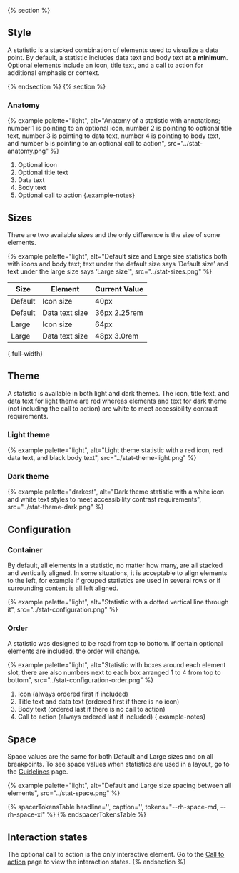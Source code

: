 {% section %}
## Style
A statistic is a stacked combination of elements used to visualize a data point. 
By default, a statistic includes data text and body text **at a minimum**. 
Optional elements include an icon, title text, and a call to action for 
additional emphasis or context.

{% endsection %}
{% section %}

### Anatomy
{% example palette="light",
           alt="Anatomy of a statistic with annotations; number 1 is pointing to an optional icon, number 2 is pointing to optional title text, number 3 is pointing to data text, number 4 is pointing to body text, and number 5 is pointing to an optional call to action",
           src="../stat-anatomy.png" %}

1. Optional icon
2. Optional title text
3. Data text
4. Body text
5. Optional call to action
{.example-notes}

## Sizes
There are two available sizes and the only difference is the size of some 
elements.

{% example palette="light",
           alt="Default size and Large size statistics both with icons and body text; text under the default size says ‘Default size’ and text under the large size says ‘Large size’",
           src="../stat-sizes.png" %}

| Size    | Element        | Current Value |
| ------- | -------------- | ------------- |
| Default | Icon size      | 40px          |
| Default | Data text size | 36px  2.25rem |
| Large   | Icon size      | 64px          |
| Large   | Data text size | 48px  3.0rem  |

{.full-width}

## Theme

A statistic is available in both light and dark themes. The icon, title text, 
and data text for light theme are red whereas elements and text for dark theme 
(not including the call to action) are white to meet accessibility contrast 
requirements.

### Light theme

{% example
   palette="light",
   alt="Light theme statistic with a red icon, red data text, and black body text",
   src="../stat-theme-light.png" %}

### Dark theme

{% example
   palette="darkest",
   alt="Dark theme statistic with a white icon and white text styles to meet accessibility contrast requirements",
   src="../stat-theme-dark.png" %}


## Configuration
### Container

By default, all elements in a statistic, no matter how many, are all stacked and 
vertically aligned. In some situations, it is acceptable to align elements to 
the left, for example if grouped statistics are used in several rows or if 
surrounding content is all left aligned.

{% example
  palette="light",
  alt="Statistic with a dotted vertical line through it",
  src="../stat-configuration.png" %}

### Order
A statistic was designed to be read from top to bottom. If certain optional 
elements are included, the order will change.

{% example
  palette="light",
  alt="Statistic with boxes around each element slot, there are also numbers next to each box arranged 1 to 4 from top to bottom",
  src="../stat-configuration-order.png" %}

1. Icon (always ordered first if included)
2. Title text and data text (ordered first if there is no icon)
3. Body text (ordered last if there is no call to action)
4. Call to action (always ordered last if included)
{.example-notes}

## Space
Space values are the same for both Default and Large sizes and on all
breakpoints. To see space values when statistics are used in a layout,
go to the [Guidelines](../guidelines) page.

{% example 
  palette="light",
  alt="Default and Large size spacing between all elements",
  src="../stat-space.png" %}

{% spacerTokensTable 
    headline='',
    caption='',
    tokens="--rh-space-md, --rh-space-xl" %}
{% endspacerTokensTable %}

## Interaction states
The optional call to action is the only interactive element. Go to the
[Call to action](../../call-to-action) page to view the interaction
states.
{% endsection %}
